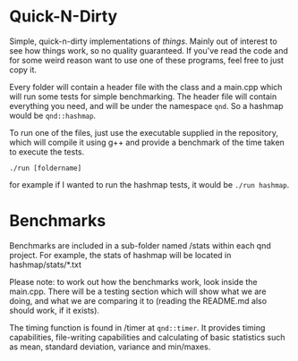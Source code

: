 # Quick-N-Dirty
Simple, quick-n-dirty implementations of *things*. Mainly out of interest to see how things work, so no quality guaranteed. If you've read the code and for some weird reason want to use one of these programs, feel free to just copy it. 

Every folder will contain a header file with the class and a main.cpp which will run some tests for simple benchmarking. The header file will contain everything you need, and will be under the namespace `qnd`. So a hashmap would be `qnd::hashmap`.

To run one of the files, just use the executable supplied in the repository, which will compile it using g++ and provide a benchmark of the time taken to execute the tests.

`./run [foldername]`

for example if I wanted to run the hashmap tests, it would be `./run hashmap`.

# Benchmarks

Benchmarks are included in a sub-folder named /stats within each qnd project. For example, the stats of hashmap will be located in hashmap/stats/*.txt

Please note: to work out how the benchmarks work, look inside the main.cpp. There will be a testing section which will show what we are doing, and what we are comparing it to (reading the README.md also should work, if it exists). 

The timing function is found in /timer at `qnd::timer`. It provides timing capabilities, file-writing capabilities and calculating of basic statistics such as mean, standard deviation, variance and min/maxes.
